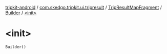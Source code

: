 [tripkit-android](../../../index.md) / [com.skedgo.tripkit.ui.tripresult](../../index.md) / [TripResultMapFragment](../index.md) / [Builder](index.md) / [&lt;init&gt;](./-init-.md)

# &lt;init&gt;

`Builder()`